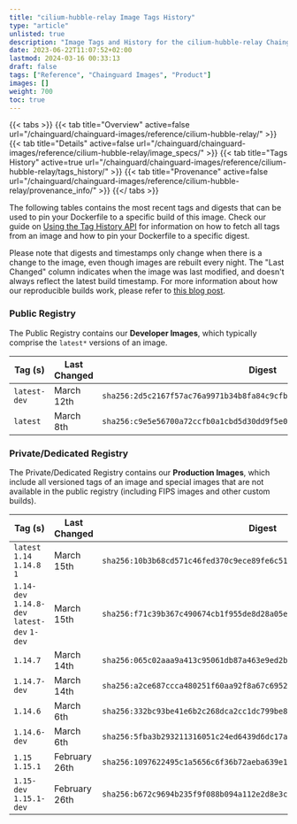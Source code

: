```yaml
---
title: "cilium-hubble-relay Image Tags History"
type: "article"
unlisted: true
description: "Image Tags and History for the cilium-hubble-relay Chainguard Image"
date: 2023-06-22T11:07:52+02:00
lastmod: 2024-03-16 00:33:13
draft: false
tags: ["Reference", "Chainguard Images", "Product"]
images: []
weight: 700
toc: true
---
```


{{< tabs >}}
{{< tab title="Overview" active=false url="/chainguard/chainguard-images/reference/cilium-hubble-relay/" >}}
{{< tab title="Details" active=false url="/chainguard/chainguard-images/reference/cilium-hubble-relay/image_specs/" >}}
{{< tab title="Tags History" active=true url="/chainguard/chainguard-images/reference/cilium-hubble-relay/tags_history/" >}}
{{< tab title="Provenance" active=false url="/chainguard/chainguard-images/reference/cilium-hubble-relay/provenance_info/" >}}
{{</ tabs >}}

The following tables contains the most recent tags and digests that can be used to pin your Dockerfile to a specific build of this image. Check our guide on [Using the Tag History API](/chainguard/chainguard-images/using-the-tag-history-api/) for information on how to fetch all tags from an image and how to pin your Dockerfile to a specific digest.

Please note that digests and timestamps only change when there is a change to the image, even though images are rebuilt every night. The "Last Changed" column indicates when the image was last modified, and doesn't always reflect the latest build timestamp. For more information about how our reproducible builds work, please refer to [this blog post](https://www.chainguard.dev/unchained/reproducing-chainguards-reproducible-image-builds).

### Public Registry
The Public Registry contains our **Developer Images**, which typically comprise the `latest*` versions of an image.

| Tag (s)       | Last Changed | Digest                                                                    |
|---------------|--------------|---------------------------------------------------------------------------|
|  `latest-dev` | March 12th   | `sha256:2d5c2167f57ac76a9971b34b8fa84c9cfb9cc3287c18c85ff761949fce112279` |
|  `latest`     | March 8th    | `sha256:c9e5e56700a72ccfb0a1cbd5d30dd9f5e087137c5cfd003abfdfa2708187104c` |


### Private/Dedicated Registry
The Private/Dedicated Registry contains our **Production Images**, which include all versioned tags of an image and special images that are not available in the public registry (including FIPS images and other custom builds).

| Tag (s)                                       | Last Changed  | Digest                                                                    |
|-----------------------------------------------|---------------|---------------------------------------------------------------------------|
|  `latest` `1.14` `1.14.8` `1`                 | March 15th    | `sha256:10b3b68cd571c46fed370c9ece89fe6c5147d5b678da61f28ce6f8b8db9fca15` |
|  `1.14-dev` `1.14.8-dev` `latest-dev` `1-dev` | March 15th    | `sha256:f71c39b367c490674cb1f955de8d28a05ea488c813df81a2e0af9099f01abd8d` |
|  `1.14.7`                                     | March 14th    | `sha256:065c02aaa9a413c95061db87a463e9ed2b219e67dfcdd2978b9a060550ce659a` |
|  `1.14.7-dev`                                 | March 14th    | `sha256:a2ce687ccca480251f60aa92f8a67c695228670939516e438f95dc4965135faa` |
|  `1.14.6`                                     | March 6th     | `sha256:332bc93be41e6b2c268dca2cc1dc799be8096eb0dcd2b630d92ca933322ac471` |
|  `1.14.6-dev`                                 | March 6th     | `sha256:5fba3b293211316051c24ed6439d6dc17a50f080b0e231133c9e93386cf258f2` |
|  `1.15` `1.15.1`                              | February 26th | `sha256:1097622495c1a5656c6f36b72aeba639e1e7f82d42c74063c39be9b07d6beb96` |
|  `1.15-dev` `1.15.1-dev`                      | February 26th | `sha256:b672c9694b235f9f088b094a112e2d8e3c6f00417e4963e472be7ee639461c80` |

